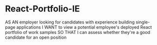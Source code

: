 # React-Portfolio-IE
AS AN employer looking for candidates with experience building single-page applications I WANT to view a potential employee's deployed React portfolio of work samples SO THAT I can assess whether they're a good candidate for an open position
